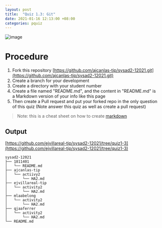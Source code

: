 ```yaml
---
layout: post
title:  "Quiz 1.3: Git"
date: 2021-01-16 12:13:00 +08:00
categories: pquiz
---
```

![image](https://user-images.githubusercontent.com/75426228/104796773-3ce1cd80-57f4-11eb-9df2-21a865d8620a.png)
# Procedure
1. Fork this repository [https://github.com/ajcanlas-tip/sysad2-12021.git](https://github.com/ajcanlas-tip/sysad2-12021.git)
2. Create a branch for your development
3. Create a directory with your student number
4. Create a file named "README.md", and the content in "README.md" is a Markdown version of your info like this page
5. Then create a Pull request and put your forked repo in the only question of this quiz (Note answer this quiz as well as create a pull request)

>Note: this is a cheat sheet on how to create [markdown](https://github.com/adam-p/markdown-here/wiki/Markdown-Cheatsheet)

## Output
[https://github.com/ejvillareal-tip/sysad2-12021/tree/quiz1-3](https://github.com/ejvillareal-tip/sysad2-12021/tree/quiz1-3)
```
sysad2-12021
├── 1811401
│   └── README.md
├── ajcanlas-tip
│   └── actiivy2
│       └── HA2.md
├── ejvillareal-tip
│   └── activity2
│       └── HA2.md
├── mlaabelong
│   └── activity2
│       └── HA2.md
├── qjaaferrer
│   └── activity2
│       └── HA2.md
└── README.md
```
